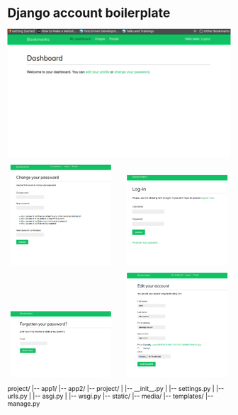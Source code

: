 # Django account boilerplate
![plot](./account/img/1.png) 
<p align="center">
  <img alt="Light" src="./account/img/3.png" width="45%">
&nbsp; &nbsp; &nbsp; &nbsp;
  <img alt="Dark" src="./account/img/4.png" width="45%">
</p>
<p align="center">
  <img alt="Light" src="./account/img/5.png" width="45%">
&nbsp; &nbsp; &nbsp; &nbsp;
  <img alt="Dark" src="./account/img/2.png" width="45%">
</p>
project/
|-- app1/
|-- app2/
|-- project/
|   |-- __init__.py
|   |-- settings.py
|   |-- urls.py
|   |-- asgi.py
|   |-- wsgi.py
|-- static/
|-- media/
|-- templates/
|-- manage.py


